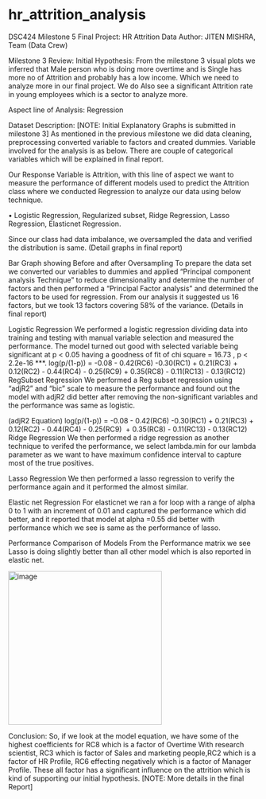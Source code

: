 # hr_attrition_analysis
DSC424 Milestone 5 Final Project: HR Attrition Data
Author: JITEN MISHRA, Team (Data Crew)
 
Milestone 3 Review:
Initial Hypothesis:
From the milestone 3 visual plots we inferred that Male person who is doing more overtime and is Single has more no of Attrition and probably has a low income. Which we need to analyze more in our final project. We do Also see a significant Attrition rate in young employees which is a sector to analyze more.
 
Aspect line of Analysis: Regression
 
Dataset Description: [NOTE: Initial Explanatory Graphs is submitted in milestone 3]
As mentioned in the previous milestone we did data cleaning, preprocessing converted variable to factors and created dummies. Variable involved for the analysis is as below. There are couple of categorical variables which will be explained in final report.

Our Response Variable is Attrition, with this line of aspect we want to measure the performance of different models used to predict the Attrition class where we conducted Regression to analyze our data using below technique.
 
• Logistic Regression, Regularized subset, Ridge Regression, Lasso Regression, Elasticnet Regression.
 
Since our class had data imbalance, we oversampled the data and verified the distribution is same. (Detail graphs in final report)

Bar Graph showing Before and after Oversampling
To prepare the data set we converted our variables to dummies and applied “Principal component analysis Technique” to reduce dimensionality and determine the number of factors and then performed a “Principal Factor analysis” and determined the factors to be used for regression. From our analysis it suggested us 16 factors, but we took 13 factors covering 58% of the variance. (Details in final report)
  
 
Logistic Regression
We performed a logistic regression dividing data into training and testing with manual variable selection and measured the performance. The model turned out good with selected variable being significant at p < 0.05 having a goodness of fit of chi square = 16.73 , p < 2.2e-16 ***.
log(p/(1-p)) = -0.08 - 0.42(RC6) -0.30(RC1) + 0.21(RC3) + 0.12(RC2) - 0.44(RC4) - 0.25(RC9)
               ​​​+ 0.35(RC8) - 0.11(RC13) - 0.13(RC12)
RegSubset Regression
We performed a Reg subset regression using “adjR2” and “bic” scale to measure the performance and found out the model with adjR2 did better after removing the non-significant variables and the performance was same as logistic.
 
   
(adjR2 Equation)    log(p/(1-p)) = -0.08 - 0.42(RC6) -0.30(RC1) + 0.21(RC3) + 0.12(RC2) - 0.44(RC4) - 0.25(RC9)
              ​​​​ + 0.35(RC8) - 0.11(RC13) - 0.13(RC12)
Ridge Regression
We then performed a ridge regression as another technique to verifed the performance, we select lambda.min for our lambda parameter as we want to have maximum confidence interval to capture most of the true positives.

Lasso Regression
We then performed a lasso regression to verify the performance again and it performed the almost similar.
 
  
Elastic net Regression
For elasticnet we ran a for loop with a range of alpha 0 to 1 with an increment of 0.01 and captured the performance which did better, and it reported that model at alpha =0.55 did better with performance which we see is same as the performance of lasso.
 
Performance Comparison of Models
From the Performance matrix we see Lasso is doing slightly better than all other model which is also reported in elastic net.
 
<img width="309" alt="image" src="https://github.com/jitendra3010/hr_attrition_analysis/assets/53829596/6d916079-8503-4463-8a5e-f200bbc4a637">

 
Conclusion: So, if we look at the model equation, we have some of the highest coefficients for RC8 which is a factor of Overtime With research scientist, RC3 which is factor of Sales and marketing people,RC2 which is a factor of HR Profile, RC6 effecting negatively which is a factor of Manager Profile. These all factor has a significant influence on the attrition which is kind of supporting our initial hypothesis.
[NOTE: More details in the final Report]
